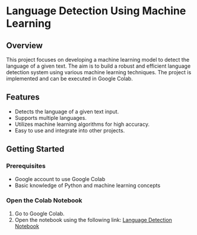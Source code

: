 # Language Detection Using Machine Learning

## Overview
This project focuses on developing a machine learning model to detect the language of a given text. The aim is to build a robust and efficient language detection system using various machine learning techniques. The project is implemented and can be executed in Google Colab.

## Features
- Detects the language of a given text input.
- Supports multiple languages.
- Utilizes machine learning algorithms for high accuracy.
- Easy to use and integrate into other projects.

## Getting Started

### Prerequisites
- Google account to use Google Colab
- Basic knowledge of Python and machine learning concepts

### Open the Colab Notebook
1. Go to Google Colab.
2. Open the notebook using the following link: [Language Detection Notebook](https://colab.research.google.com/github/your-username/language-detection-using-machine-learning/blob/main/language_detection.ipynb)
